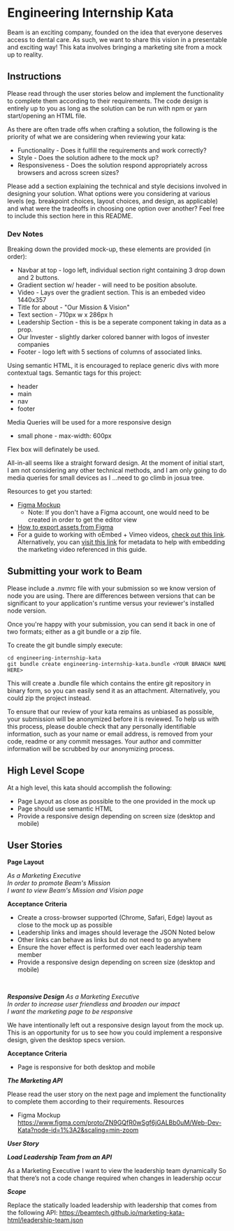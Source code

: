 Engineering Internship Kata
=================

Beam is an exciting company, founded on the idea that everyone deserves access to dental care. As such, we want to share this vision in a presentable and exciting way!
This kata involves bringing a marketing site from a mock up to reality.


Instructions
------------
Please read through the user stories below and implement the functionality to complete them according to their requirements. The code design is entirely up to you as long as the solution can be run with npm or yarn start/opening an HTML file.

As there are often trade offs when crafting a solution, the following is the priority of what we are considering when reviewing your kata:
- Functionality - Does it fulfill the requirements and work correctly?
- Style - Does the solution adhere to the mock up?
- Responsiveness - Does the solution respond appropriately across browsers and across screen sizes?

Please add a section explaining the technical and style decisions involved in designing your solution. What options were you considering at various levels (eg. breakpoint choices, layout choices, and design, as applicable) and what were the tradeoffs in choosing one option over another? Feel free to include this section here in this README.


### Dev Notes </b>

Breaking down the provided mock-up, these elements are provided (in order):
-   Navbar at top - logo left, individual section right containing 3 drop down and 2 buttons.
-   Gradient section w/ header - will need to be position absolute.
-   Video - Lays over the gradient section. This is an embeded video 1440x357
-   Title for about - "Our Mission & Vision"
-   Text section - 710px w x 286px h
-   Leadership Section - this is be a seperate component taking in data as a prop.
-   Our Invester - slightly darker colored banner with logos of invester companies
-   Footer - logo left with 5 sections of columns of associated links.

Using semantic HTML, it is encouraged to replace generic divs with more contextual tags. Semantic tags for this project: 
-   header
-   main
-   nav
-   footer

Media Queries will be used for a more responsive design
- small phone - max-width: 600px

Flex box will definately be used. 

All-in-all seems like a straight forward design. At the moment of initial start, I am not considering any other technical methods, and I am only going to do media queries for small devices as I ...need to go climb in josua tree.


Resources to get you started:

- [Figma Mockup](https://www.figma.com/proto/ZN9GQfR0wSgf6jGALBb0uM/Web-Dev-Kata?node-id=1%3A2&scaling=min-zoom)
    - Note: If you don't have a Figma account, one would need to be created in order to get the editor view
- [How to export assets from Figma](https://help.figma.com/hc/en-us/articles/360040514533-Export-to-PNG-JPG-SVG-or-PDF-with-Export-Settings)
- For a guide to working with oEmbed + Vimeo videos, [check out this link]('https://developer.vimeo.com/api/oembed/videos'). Alternatively, you can [visit this link](https://vimeo.com/api/oembed.json?url=https://vimeo.com/327864855) for metadata to help with embedding the marketing video referenced in this guide.

Submitting your work to Beam
----------------------------
Please include a .nvmrc file with your submission so we know version of node you are using. There are differences between versions that can be significant to your application's runtime versus your reviewer's installed node version.

Once you're happy with your submission, you can send it back in one of two formats; either as a git bundle or a zip file.

To create the git bundle simply execute:

```shell
cd engineering-internship-kata
git bundle create engineering-internship-kata.bundle <YOUR BRANCH NAME HERE>
```

This will create a .bundle file which contains the entire git repository in binary form, so you can easily send it as an attachment. Alternatively, you could zip the project instead.

To ensure that our review of your kata remains as unbiased as possible, your submission will be anonymized before it is reviewed. To help us with this process, please double check that any personally identifiable information, such as your name or email address, is removed from your code, readme or any commit messages. Your author and committer information will be scrubbed by our anonymizing process.

High Level Scope
--------------------
At a high level, this kata should accomplish the following:
* Page Layout as close as possible to the one provided in the mock up
* Page should use semantic HTML
* Provide a responsive design depending on screen size (desktop and mobile)

User Stories
--------------
**Page Layout**

_As a Marketing Executive_<br>
_In order to promote Beam's Mission_<br>
_I want to view Beam's Mission and Vision page_<br>

**Acceptance Criteria**
* Create a cross-browser supported (Chrome, Safari, Edge) layout as close to the mock up as possible
* Leadership links and images should leverage the JSON Noted below
* Other links can behave as links but do not need to go anywhere
* Ensure the hover effect is performed over each leadership team member
* Provide a responsive design depending on screen size (desktop and mobile)
 
 <br>

***Responsive Design***
_As a Marketing Executive_<br>
_In order to increase user friendless and broaden our impact_<br>
_I want the marketing page to be responsive_<br>

We have intentionally left out a responsive design layout from the mock up. This is an opportunity for us to see how you could implement a responsive design, given the desktop specs version.

**Acceptance Criteria**

* Page is responsive for both desktop and mobile

***The Marketing API***

Please read the user story on the next page and implement the functionality to complete them according to their requirements.
Resources

* Figma Mockup https://www.figma.com/proto/ZN9GQfR0wSgf6jGALBb0uM/Web-Dev-Kata?node-id=1%3A2&scaling=min-zoom


***User Story***

***Load Leadership Team from an API***

As a Marketing Executive I want to view the leadership team dynamically So that there’s not a code change required when changes in leadership occur


***Scope***

Replace the statically loaded leadership with leadership that comes from the following API: https://beamtech.github.io/marketing-kata-html/leadership-team.json

